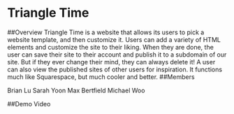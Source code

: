 # Triangle Time

##Overview
Triangle Time is a website that allows its users to pick a website template, and then customize it. Users can add a variety of HTML elements and customize the site to their liking. When they are done, the user can save their site to their account and publish it to a subdomain of our site. But if they ever change their mind, they can always delete it! A user can also view the published sites of other users for inspiration. It functions much like Squarespace, but much cooler and better.
##Members

Brian Lu
Sarah Yoon
Max Bertfield
Michael Woo

##Demo Video

